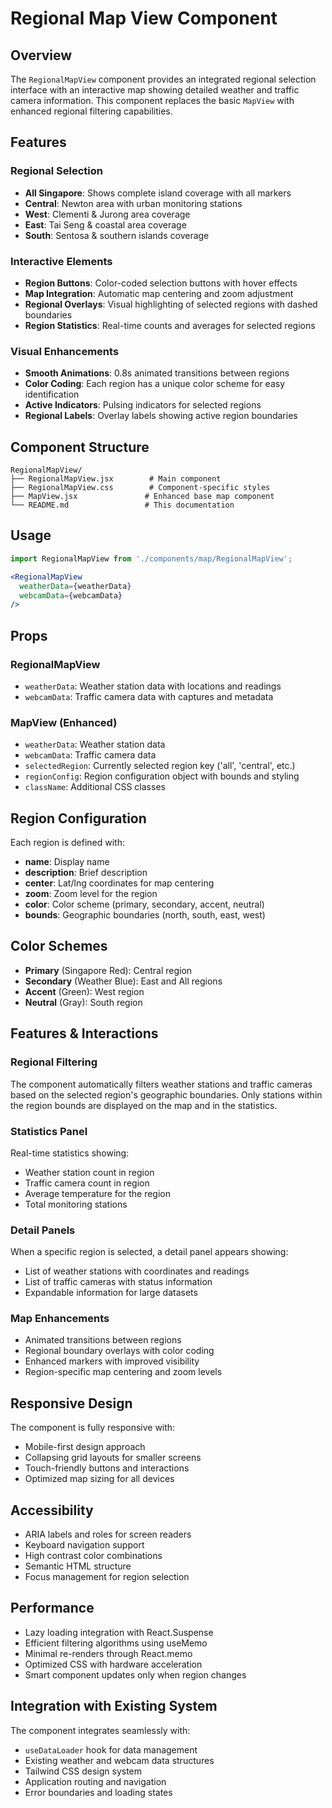# Regional Map View Component

## Overview

The `RegionalMapView` component provides an integrated regional selection interface with an interactive map showing detailed weather and traffic camera information. This component replaces the basic `MapView` with enhanced regional filtering capabilities.

## Features

### Regional Selection
- **All Singapore**: Shows complete island coverage with all markers
- **Central**: Newton area with urban monitoring stations
- **West**: Clementi & Jurong area coverage  
- **East**: Tai Seng & coastal area coverage
- **South**: Sentosa & southern islands coverage

### Interactive Elements
- **Region Buttons**: Color-coded selection buttons with hover effects
- **Map Integration**: Automatic map centering and zoom adjustment
- **Regional Overlays**: Visual highlighting of selected regions with dashed boundaries
- **Region Statistics**: Real-time counts and averages for selected regions

### Visual Enhancements
- **Smooth Animations**: 0.8s animated transitions between regions
- **Color Coding**: Each region has a unique color scheme for easy identification
- **Active Indicators**: Pulsing indicators for selected regions
- **Regional Labels**: Overlay labels showing active region boundaries

## Component Structure

```
RegionalMapView/
├── RegionalMapView.jsx        # Main component
├── RegionalMapView.css        # Component-specific styles
├── MapView.jsx               # Enhanced base map component
└── README.md                 # This documentation
```

## Usage

```jsx
import RegionalMapView from './components/map/RegionalMapView';

<RegionalMapView 
  weatherData={weatherData} 
  webcamData={webcamData} 
/>
```

## Props

### RegionalMapView
- `weatherData`: Weather station data with locations and readings
- `webcamData`: Traffic camera data with captures and metadata

### MapView (Enhanced)
- `weatherData`: Weather station data
- `webcamData`: Traffic camera data  
- `selectedRegion`: Currently selected region key ('all', 'central', etc.)
- `regionConfig`: Region configuration object with bounds and styling
- `className`: Additional CSS classes

## Region Configuration

Each region is defined with:
- **name**: Display name
- **description**: Brief description
- **center**: Lat/lng coordinates for map centering
- **zoom**: Zoom level for the region
- **color**: Color scheme (primary, secondary, accent, neutral)
- **bounds**: Geographic boundaries (north, south, east, west)

## Color Schemes

- **Primary** (Singapore Red): Central region
- **Secondary** (Weather Blue): East and All regions  
- **Accent** (Green): West region
- **Neutral** (Gray): South region

## Features & Interactions

### Regional Filtering
The component automatically filters weather stations and traffic cameras based on the selected region's geographic boundaries. Only stations within the region bounds are displayed on the map and in the statistics.

### Statistics Panel
Real-time statistics showing:
- Weather station count in region
- Traffic camera count in region  
- Average temperature for the region
- Total monitoring stations

### Detail Panels
When a specific region is selected, a detail panel appears showing:
- List of weather stations with coordinates and readings
- List of traffic cameras with status information
- Expandable information for large datasets

### Map Enhancements
- Animated transitions between regions
- Regional boundary overlays with color coding
- Enhanced markers with improved visibility
- Region-specific map centering and zoom levels

## Responsive Design

The component is fully responsive with:
- Mobile-first design approach
- Collapsing grid layouts for smaller screens
- Touch-friendly buttons and interactions
- Optimized map sizing for all devices

## Accessibility

- ARIA labels and roles for screen readers
- Keyboard navigation support
- High contrast color combinations
- Semantic HTML structure
- Focus management for region selection

## Performance

- Lazy loading integration with React.Suspense
- Efficient filtering algorithms using useMemo
- Minimal re-renders through React.memo
- Optimized CSS with hardware acceleration
- Smart component updates only when region changes

## Integration with Existing System

The component integrates seamlessly with:
- `useDataLoader` hook for data management
- Existing weather and webcam data structures
- Tailwind CSS design system
- Application routing and navigation
- Error boundaries and loading states